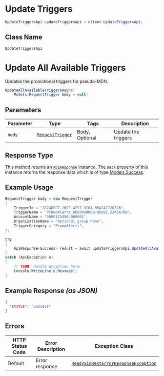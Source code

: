 # Update Triggers

```csharp
UpdateTriggersApi updateTriggersApi = client.UpdateTriggersApi;
```

## Class Name

`UpdateTriggersApi`


# Update All Available Triggers

Updates the promotional triggers for pseudo-MDN.

```csharp
UpdateAllAvailableTriggersAsync(
    Models.RequestTrigger body = null)
```

## Parameters

| Parameter | Type | Tags | Description |
|  --- | --- | --- | --- |
| `body` | [`RequestTrigger`](../../doc/models/request-trigger.md) | Body, Optional | Update the triggers |

## Response Type

This method returns an [`ApiResponse`](../../doc/api-response.md) instance. The `Data` property of this instance returns the response data which is of type [Models.Success](../../doc/models/success.md).

## Example Usage

```csharp
RequestTrigger body = new RequestTrigger
{
    TriggerId = "2874DEC7-26CF-4797-9C6A-B5A2AC72D526",
    TriggerName = "PromoAlerts_0000000000-00001_23456789",
    AccountName = "0000123456-000001",
    OrganizationName = "Optional group name",
    TriggerCategory = "PromoAlerts",
};

try
{
    ApiResponse<Success> result = await updateTriggersApi.UpdateAllAvailableTriggersAsync(body);
}
catch (ApiException e)
{
    // TODO: Handle exception here
    Console.WriteLine(e.Message);
}
```

## Example Response *(as JSON)*

```json
{
  "status": "Success"
}
```

## Errors

| HTTP Status Code | Error Description | Exception Class |
|  --- | --- | --- |
| Default | Error response | [`ReadySimRestErrorResponseException`](../../doc/models/ready-sim-rest-error-response-exception.md) |

